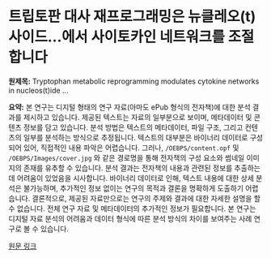 # 트립토판 대사 재프로그래밍은 뉴클레오(t)사이드…에서 사이토카인 네트워크를 조절합니다

**원제목:** Tryptophan metabolic reprogramming modulates cytokine networks in nucleos(t)ide ...

**요약:** 본 연구는 디지털 형태의 연구 자료(아마도 ePub 형식의 전자책)에 대한 분석 결과를 제시하고 있습니다.  제공된 텍스트는 자료의 일부분으로 보이며, 메타데이터 및 콘텐츠 정보를 담고 있습니다. 분석 방법은 텍스트의 메타데이터,  파일 구조, 그리고 컨텐츠의 일부를 분석하는 방식으로 추정됩니다.  텍스트의 대부분은 바이너리 데이터로 구성되어 있어, 직접적인 내용 파악은 어렵습니다. 그러나,  `/OEBPS/content.opf` 및 `/OEBPS/Images/cover.jpg` 와 같은 경로명을 통해 전자책의 구성 요소와 썸네일 이미지의 존재를 유추할 수 있습니다. 분석 결과는  전자책의  내용과 관련된 정보를 추출하는 데 어려움이 있었음을 시사합니다.  바이너리 데이터로 인해,  텍스트 내용에 대한 상세 분석은 불가능하며,  추가적인 정보 없이는 연구의 목적과 결론을 명확하게 도출하기 어렵습니다.  결론적으로,  제공된 자료만으로는 연구의 주제와 결과에 대한 자세한 설명을 할 수 없습니다.  전체 연구 자료 및 메타데이터의 추가적인 정보가 필요합니다.  본 연구는 디지털 자료 분석의 어려움과  데이터 형식에 따른 분석 방식의 차이를 보여주는 사례 연구로 볼 수 있습니다.

[원문 링크](https://www.frontiersin.org/journals/cellular-and-infection-microbiology/articles/10.3389/fcimb.2025.1643636/epub)
